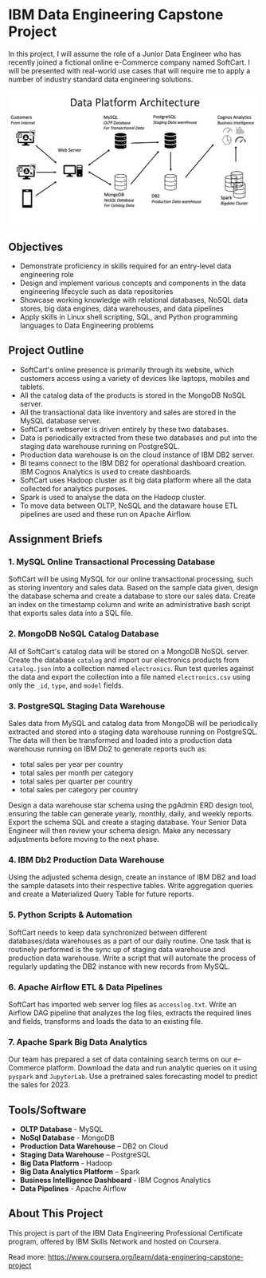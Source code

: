 # IBM Data Engineering Capstone Project
In this project, I will assume the role of a Junior Data Engineer who has recently joined a fictional online e-Commerce company named SoftCart. I will be presented with real-world use cases that will require me to apply a number of industry standard data engineering solutions.

![Data Platform Architecture](data_platform_architecture.png)

## Objectives
- Demonstrate proficiency in skills required for an entry-level data engineering role
- Design and implement various concepts and components in the data engineering lifecycle such as data repositories
- Showcase working knowledge with relational databases, NoSQL data stores, big data engines, data warehouses, and data pipelines
- Apply skills in Linux shell scripting, SQL, and Python programming languages to Data Engineering problems

## Project Outline
- SoftCart's online presence is primarily through its website, which customers access using a variety of devices like laptops, mobiles and tablets.
- All the catalog data of the products is stored in the MongoDB NoSQL server.
- All the transactional data like inventory and sales are stored in the MySQL database server.
- SoftCart's webserver is driven entirely by these two databases.
- Data is periodically extracted from these two databases and put into the staging data warehouse running on PostgreSQL.
- Production data warehouse is on the cloud instance of IBM DB2 server.
- BI teams connect to the IBM DB2 for operational dashboard creation. IBM Cognos Analytics is used to create dashboards.
- SoftCart uses Hadoop cluster as it big data platform where all the data collected for analytics purposes.
- Spark is used to analyse the data on the Hadoop cluster.
- To move data between OLTP, NoSQL and the dataware house ETL pipelines are used and these run on Apache Airflow.

## Assignment Briefs

### 1. MySQL Online Transactional Processing Database
SoftCart will be using MySQL for our online transactional processing, such as storing inventory and sales data. Based on the sample data given, design the database schema and create a database to store our sales data. Create an index on the timestamp column and write an administrative bash script that exports sales data into a SQL file.

### 2. MongoDB NoSQL Catalog Database
All of SoftCart's catalog data will be stored on a MongoDB NoSQL server. Create the database `catalog` and import our electronics products from `catalog.json` into a collection named `electronics`. Run test queries against the data and export the collection into a file named `electronics.csv` using only the `_id`, `type`, and `model` fields.

### 3. PostgreSQL Staging Data Warehouse
Sales data from MySQL and catalog data from MongoDB will be periodically extracted and stored into a staging data warehouse running on PostgreSQL. The data will then be transformed and loaded into a production data warehouse running on IBM Db2 to generate reports such as:
- total sales per year per country
- total sales per month per category
- total sales per quarter per country
- total sales per category per country

Design a data warehouse star schema using the pgAdmin ERD design tool, ensuring the table can generate yearly, monthly, daily, and weekly reports. Export the schema SQL and create a staging database. Your Senior Data Engineer will then review your schema design. Make any necessary adjustments before moving to the next phase.

### 4. IBM Db2 Production Data Warehouse
Using the adjusted schema design, create an instance of IBM DB2 and load the sample datasets into their respective tables. Write aggregation queries and create a Materialized Query Table for future reports.

### 5. Python Scripts & Automation
SoftCart needs to keep data synchronized between different databases/data warehouses as a part of our daily routine. One task that is routinely performed is the sync up of staging data warehouse and production data warehouse. Write a script that will automate the process of regularly updating the DB2 instance with new records from MySQL.

### 6. Apache Airflow ETL & Data Pipelines
SoftCart has imported web server log files as `accesslog.txt`. Write an Airflow DAG pipeline that analyzes the log files, extracts the required lines and fields, transforms and loads the data to an existing file.

### 7. Apache Spark Big Data Analytics
Our team has prepared a set of data containing search terms on our e-Commerce platform. Download the data and run analytic queries on it using `pyspark` and `JupyterLab`. Use a pretrained sales forecasting model to predict the sales for 2023.

## Tools/Software
- **OLTP Database** - MySQL
- **NoSql Database** - MongoDB
- **Production Data Warehouse** – DB2 on Cloud
- **Staging Data Warehouse** – PostgreSQL
- **Big Data Platform** - Hadoop
- **Big Data Analytics Platform** – Spark
- **Business Intelligence Dashboard** - IBM Cognos Analytics
- **Data Pipelines** - Apache Airflow

## About This Project
This project is part of the IBM Data Engineering Professional Certificate program, offered by IBM Skills Network and hosted on Coursera.

Read more: https://www.coursera.org/learn/data-enginering-capstone-project
